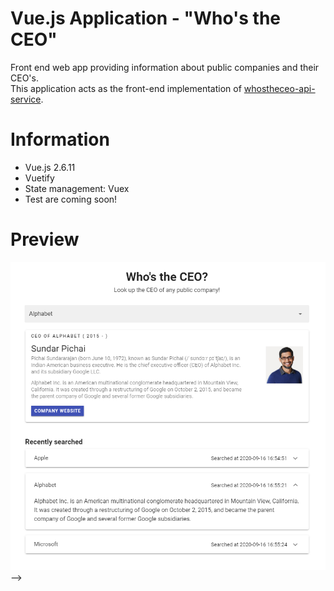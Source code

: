 # Vue.js Application - "Who's the CEO"
Front end web app providing information about public companies and their CEO's.  
This application acts as the front-end implementation of [whostheceo-api-service](https://github.com/michelnickbon/whostheceo-api-service).

# Information
- Vue.js 2.6.11
- Vuetify
- State management: Vuex
- Test are coming soon!

# Preview
![Scheme](preview.PNG) -->